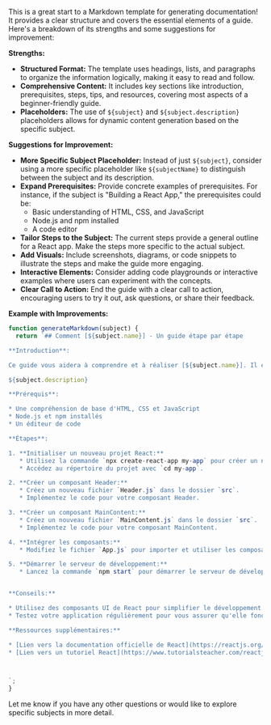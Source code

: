 This is a great start to a Markdown template for generating documentation! It provides a clear structure and covers the essential elements of a guide. Here's a breakdown of its strengths and some suggestions for improvement:

**Strengths:**

* **Structured Format:** The template uses headings, lists, and paragraphs to organize the information logically, making it easy to read and follow.
* **Comprehensive Content:** It includes key sections like introduction, prerequisites, steps, tips, and resources, covering most aspects of a beginner-friendly guide.
* **Placeholders:** The use of `${subject}` and `${subject.description}` placeholders allows for dynamic content generation based on the specific subject.

**Suggestions for Improvement:**

* **More Specific Subject Placeholder:** Instead of just `${subject}`, consider using a more specific placeholder like `${subjectName}` to distinguish between the subject and its description.
* **Expand Prerequisites:**  Provide concrete examples of prerequisites. For instance, if the subject is "Building a React App," the prerequisites could be:
    * Basic understanding of HTML, CSS, and JavaScript
    * Node.js and npm installed
    * A code editor
* **Tailor Steps to the Subject:** The current steps provide a general outline for a React app.  Make the steps more specific to the actual subject. 
* **Add Visuals:** Include screenshots, diagrams, or code snippets to illustrate the steps and make the guide more engaging.
* **Interactive Elements:** Consider adding code playgrounds or interactive examples where users can experiment with the concepts.
* **Clear Call to Action:** End the guide with a clear call to action, encouraging users to try it out, ask questions, or share their feedback.

**Example with Improvements:**

```javascript
function generateMarkdown(subject) {
  return `## Comment [${subject.name}] - Un guide étape par étape

**Introduction**:

Ce guide vous aidera à comprendre et à réaliser [${subject.name}]. Il est conçu pour les débutants et les utilisateurs intermédiaires qui souhaitent apprendre les bases de [${subject.name}].

${subject.description}

**Prérequis**:

* Une compréhension de base d'HTML, CSS et JavaScript
* Node.js et npm installés
* Un éditeur de code

**Étapes**:

1. **Initialiser un nouveau projet React:**
   * Utilisez la commande `npx create-react-app my-app` pour créer un nouveau projet React.
   * Accédez au répertoire du projet avec `cd my-app`.

2. **Créer un composant Header:**
   * Créez un nouveau fichier `Header.js` dans le dossier `src`.
   * Implémentez le code pour votre composant Header.

3. **Créer un composant MainContent:**
   * Créez un nouveau fichier `MainContent.js` dans le dossier `src`.
   * Implémentez le code pour votre composant MainContent.

4. **Intégrer les composants:**
   * Modifiez le fichier `App.js` pour importer et utiliser les composants `Header` et `MainContent`.

5. **Démarrer le serveur de développement:**
   * Lancez la commande `npm start` pour démarrer le serveur de développement.


**Conseils:**

* Utilisez des composants UI de React pour simplifier le développement.
* Testez votre application régulièrement pour vous assurer qu'elle fonctionne correctement.

**Ressources supplémentaires:**

* [Lien vers la documentation officielle de React](https://reactjs.org/docs/getting-started.html)
* [Lien vers un tutoriel React](https://www.tutorialsteacher.com/reactjs/reactjs-tutorial)



`;
}
```



Let me know if you have any other questions or would like to explore specific subjects in more detail.
